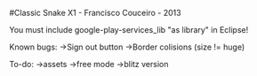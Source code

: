 #Classic Snake X1 - Francisco Couceiro - 2013

You must include google-play-services_lib "as library" in Eclipse!

Known bugs:
->Sign out button
->Border colisions (size != huge)

To-do:
->assets
->free mode
->blitz version
